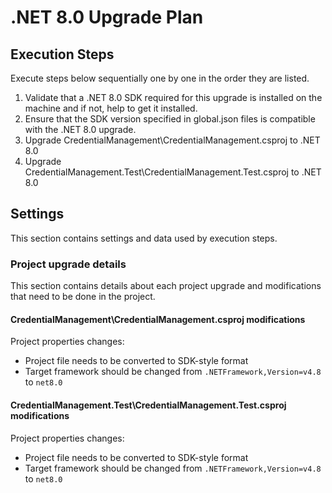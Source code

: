 # .NET 8.0 Upgrade Plan

## Execution Steps

Execute steps below sequentially one by one in the order they are listed.

1. Validate that a .NET 8.0 SDK required for this upgrade is installed on the machine and if not, help to get it installed.
2. Ensure that the SDK version specified in global.json files is compatible with the .NET 8.0 upgrade.
3. Upgrade CredentialManagement\CredentialManagement.csproj to .NET 8.0
4. Upgrade CredentialManagement.Test\CredentialManagement.Test.csproj to .NET 8.0

## Settings

This section contains settings and data used by execution steps.

### Project upgrade details

This section contains details about each project upgrade and modifications that need to be done in the project.

#### CredentialManagement\CredentialManagement.csproj modifications

Project properties changes:
  - Project file needs to be converted to SDK-style format
  - Target framework should be changed from `.NETFramework,Version=v4.8` to `net8.0`

#### CredentialManagement.Test\CredentialManagement.Test.csproj modifications

Project properties changes:
  - Project file needs to be converted to SDK-style format  
  - Target framework should be changed from `.NETFramework,Version=v4.8` to `net8.0`